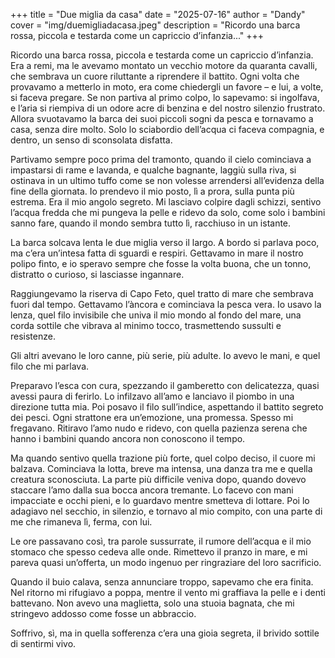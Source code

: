 +++
title = "Due miglia da casa"
date = "2025-07-16"
author = "Dandy"
cover = "img/duemigliadacasa.jpeg"
description = "Ricordo una barca rossa, piccola e testarda come un capriccio d’infanzia..."
+++

Ricordo una barca rossa, piccola e testarda come un capriccio d’infanzia. Era a remi, ma le avevamo montato un vecchio motore da quaranta cavalli,
che sembrava un cuore riluttante a riprendere il battito. Ogni volta che provavamo a metterlo in moto, era come chiedergli un favore – e lui, a volte, si faceva pregare. Se non partiva al primo colpo, lo sapevamo: si ingolfava, e l’aria si riempiva di un odore acre di benzina e del nostro silenzio frustrato. Allora svuotavamo la barca dei suoi piccoli sogni da pesca e tornavamo a casa, senza dire molto. Solo lo sciabordio dell’acqua ci faceva compagnia, e dentro, un senso di sconsolata disfatta.

Partivamo sempre poco prima del tramonto, quando il cielo cominciava a impastarsi di rame e lavanda, e qualche bagnante, laggiù sulla riva, si ostinava in un ultimo tuffo come se non volesse arrendersi all’evidenza della fine della giornata. Io prendevo il mio posto, lì a prora, sulla punta più estrema. Era il mio angolo segreto. Mi lasciavo colpire dagli schizzi, sentivo l’acqua fredda che mi pungeva la pelle e ridevo da solo, come solo i bambini sanno fare, quando il mondo sembra tutto lì, racchiuso in un istante.

La barca solcava lenta le due miglia verso il largo. A bordo si parlava poco, ma c’era un’intesa fatta di sguardi e respiri. Gettavamo in mare il nostro polipo finto, e io speravo sempre che fosse la volta buona, che un tonno, distratto o curioso, si lasciasse ingannare.

Raggiungevamo la riserva di Capo Feto, quel tratto di mare che sembrava fuori dal tempo. Gettavamo l’àncora e cominciava la pesca vera. Io usavo la lenza, quel filo invisibile che univa il mio mondo al fondo del mare, una corda sottile che vibrava al minimo tocco, trasmettendo sussulti e resistenze.

Gli altri avevano le loro canne, più serie, più adulte. Io avevo le mani, e quel filo che mi parlava.

Preparavo l’esca con cura, spezzando il gamberetto con delicatezza, quasi avessi paura di ferirlo. Lo infilzavo all’amo e lanciavo il piombo in una direzione tutta mia. Poi posavo il filo sull’indice, aspettando il battito segreto dei pesci. Ogni strattone era un’emozione, una promessa. Spesso mi fregavano.
Ritiravo l’amo nudo e ridevo, con quella pazienza serena che hanno i bambini quando ancora non conoscono il tempo.

Ma quando sentivo quella trazione più forte, quel colpo deciso, il cuore mi balzava. Cominciava la lotta, breve ma intensa, una danza tra me e quella creatura sconosciuta. La parte più difficile veniva dopo, quando dovevo staccare l’amo dalla sua bocca ancora tremante. Lo facevo con mani impacciate e occhi pieni, e lo guardavo mentre smetteva di lottare. Poi lo adagiavo nel secchio, in silenzio, e tornavo al mio compito, con una parte di me che rimaneva lì, ferma, con lui.

Le ore passavano così, tra parole sussurrate, il rumore dell’acqua e il mio stomaco che spesso cedeva alle onde. Rimettevo il pranzo in mare,
e mi pareva quasi un’offerta, un modo ingenuo per ringraziare del loro sacrificio.

Quando il buio calava, senza annunciare troppo, sapevamo che era finita. Nel ritorno mi rifugiavo a poppa, mentre il vento mi graffiava la pelle e i denti battevano. Non avevo una maglietta, solo una stuoia bagnata, che mi stringevo addosso come fosse un abbraccio.

Soffrivo, sì, ma in quella sofferenza c’era una gioia segreta, il brivido sottile di sentirmi vivo.
